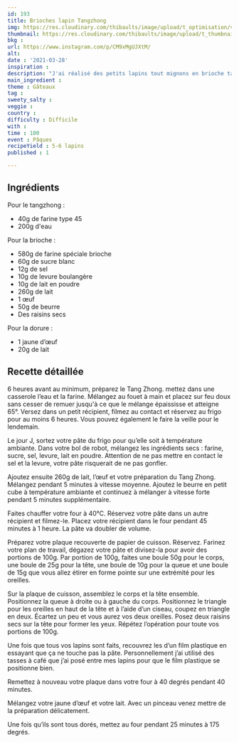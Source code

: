 ```yaml
---
id: 193
title: Brioches lapin Tangzhong
img: https://res.cloudinary.com/thibaults/image/upload/t_optimisation/v1616957773/Recipes/20210328_brioches_lapin.jpg
thumbnail: https://res.cloudinary.com/thibaults/image/upload/t_thumbnail_josie/v1616957773/Recipes/20210328_brioches_lapin.jpg
bkg : 
url: https://www.instagram.com/p/CM9xMgUJXtM/
alt: 
date : '2021-03-28'
inspiration : 
description: "J'ai réalisé des petits lapins tout mignons en brioche tangzhong : une incroyable méthode pour une brioche ultra moëlleuse !"
main_ingredient : 
theme : Gâteaux
tag : 
sweety_salty : 
veggie : 
country : 
difficulty : Difficile
with : 
time : 180
event : Pâques
recipeYield : 5-6 lapins
published : 1

---
```


## Ingrédients
Pour le tangzhong :
 - 40g de farine type 45
 - 200g d'eau

Pour la brioche :
 - 580g de farine spéciale brioche
 - 60g de sucre blanc
 - 12g de sel
 - 10g de levure boulangère
 - 10g de lait en poudre
 - 260g de lait
 - 1 œuf
 - 50g de beurre
 - Des raisins secs

Pour la dorure :
 - 1 jaune d’œuf
 - 20g de lait

## Recette détaillée
6 heures avant au minimum, préparez le Tang Zhong. mettez dans une casserole l’eau et la farine. Mélangez au fouet à main et placez sur feu doux sans cesser de remuer jusqu'à ce que le mélange épaississe et atteigne 65°. Versez dans un petit récipient, filmez au contact et réservez au frigo pour au moins 6 heures. Vous pouvez également le faire la veille pour le lendemain.

Le jour J, sortez votre pâte du frigo pour qu’elle soit à température ambiante. Dans votre bol de robot, mélangez les ingrédients secs : farine, sucre, sel, levure, lait en poudre. Attention de ne pas mettre en contact le sel et la levure, votre pâte risquerait de ne pas gonfler.

Ajoutez ensuite 260g de lait, l’œuf et votre préparation du Tang Zhong. Mélangez pendant 5 minutes à vitesse moyenne. Ajoutez le beurre en petit cube à température ambiante et continuez à mélanger à vitesse forte pendant 5 minutes supplémentaire.

Faites chauffer votre four à 40°C. Réservez votre pâte dans un autre récipient et filmez-le. Placez votre récipient dans le four pendant 45 minutes à 1 heure. La pâte va doubler de volume.

Préparez votre plaque recouverte de papier de cuisson. Réservez. Farinez votre plan de travail, dégazez votre pâte et divisez-la pour avoir des portions de 100g. Par portion de 100g, faites une boule 50g pour le corps, une boule de 25g pour la tête, une boule de 10g pour la queue et une boule de 15g que vous allez étirer en forme pointe sur une extrémité pour les oreilles.

Sur la plaque de cuisson, assemblez le corps et la tête ensemble. Positionnez la queue à droite ou à gauche du corps. Positionnez le triangle pour les oreilles en haut de la tête et à l’aide d’un ciseau, coupez en triangle en deux. Écartez un peu et vous aurez vos deux oreilles. Posez deux raisins secs sur la tête pour former les yeux. Répétez l’opération pour toute vos portions de 100g.

Une fois que tous vos lapins sont faits, recouvrez les d’un film plastique en essayant que ça ne touche pas la pâte. Personnellement j’ai utilisé des tasses à café que j’ai posé entre mes lapins pour que le film plastique se positionne bien.

Remettez à nouveau votre plaque dans votre four à 40 degrés pendant 40 minutes.

Mélangez votre jaune d’œuf et votre lait. Avec un pinceau venez mettre de la préparation délicatement.

Une fois qu’ils sont tous dorés, mettez au four pendant 25 minutes à 175 degrés.